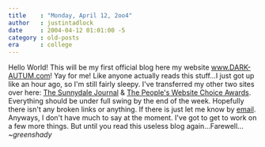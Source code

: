 ```yaml
---
title    : "Monday, April 12, 2oo4"
author   : justintadlock
date     : 2004-04-12 01:01:00 -5
category : old-posts
era      : college
---
```


Hello World!  This will be my first official blog here my website <a href="http://www.dark-autumn.com" title="Home Page"> www.DARK-AUTUM.com</a>!  Yay for me!  Like anyone actually reads this stuff...I just got up like an hour ago, so I'm still fairly sleepy.  I've transferred my other two sites over here:  <a href="/thesunnydalejournal" title="The Sunnydale Journal" rel="external"> The Sunnydale Journal</a> & <a href="/websitechoiceawards" title="Website Choice Awards" rel="external">  The People's Website Choice Awards</a>.  Everything should be under full swing by the end of the week.  Hopefully there isn't any broken links or anything.  If there is just let me know by <a href="mailto:webmaster@dark-autumn.com"> email</a>. Anyways, I don't have much to say at the moment.  I've got to get to work on a few more things.  But until you read this useless blog again...Farewell...  <em> ~greenshady</em>
